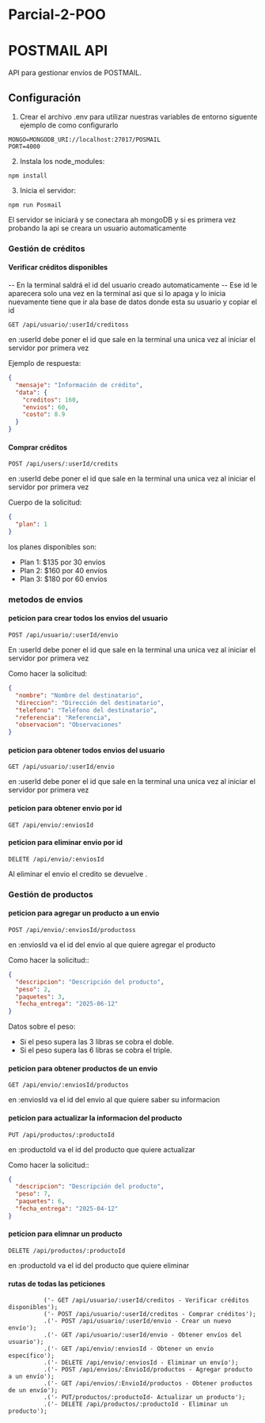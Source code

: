 # Parcial-2-POO
# POSTMAIL API

API para gestionar envíos de POSTMAIL.

## Configuración

1. Crear el archivo .env para utilizar nuestras variables de entorno siguente ejemplo de como configurarlo
```
MONGO=MONGODB_URI://localhost:27017/POSMAIL
PORT=4000
```

2. Instala los node_modules:
```
npm install
```

3. Inicia el servidor:
```
npm run Posmail
```

El servidor se iniciará y se conectara ah mongoDB y si es primera vez probando la api se creara un usuario automaticamente 

### Gestión de créditos

#### Verificar créditos disponibles

-- En la terminal saldrá el id del usuario creado automaticamente
-- Ese id le aparecera solo una vez en la terminal asi que si lo apaga y lo inicia nuevamente tiene que ir ala base de datos donde esta su usuario y copiar el id
```
GET /api/usuario/:userId/creditoss
```
en :userId debe poner el id que sale en la terminal una unica vez al iniciar el servidor por primera vez

Ejemplo de respuesta:
```json
{
  "mensaje": "Información de crédito",
  "data": {
    "creditos": 160,
    "envios": 60,
    "costo": 8.9
  }
}
```

#### Comprar créditos
```
POST /api/users/:userId/credits
```
en :userId debe poner el id que sale en la terminal una unica vez al iniciar el servidor por primera vez

Cuerpo de la solicitud:
```json
{
  "plan": 1
}
```

los planes disponibles son:
- Plan 1: $135 por 30 envíos
- Plan 2: $160 por 40 envíos
- Plan 3: $180 por 60 envíos

### metodos de envios

#### peticion para crear todos los envios del usuario
```
POST /api/usuario/:userId/envio
```
En :userId debe poner el id que sale en la terminal una unica vez al iniciar el servidor por primera vez

Como hacer la solicitud:
```json
{
  "nombre": "Nombre del destinatario",
  "direccion": "Dirección del destinatario",
  "telefono": "Teléfono del destinatario",
  "referencia": "Referencia",
  "observacion": "Observaciones"
}
```

#### peticion para obtener todos envios del usuario
```
GET /api/usuario/:userId/envio
```
en :userId debe poner el id que sale en la terminal una unica vez al iniciar el servidor por primera vez

#### peticion para obtener envio por id 
```
GET /api/envio/:enviosId
```

#### peticion para eliminar envio por id 
```
DELETE /api/envio/:enviosId
```

Al eliminar el envio el credito se devuelve .

### Gestión de productos

#### peticion para agregar un producto a un envio
```
POST /api/envio/:enviosId/productoss
```
en :enviosId va el id del envio al que quiere agregar el producto 

Como hacer la solicitud::
```json
{
  "descripcion": "Descripción del producto",
  "peso": 2,
  "paquetes": 3,
  "fecha_entrega": "2025-06-12"
}
```

Datos sobre el peso:
- Si el peso supera las 3 libras se cobra el doble.
- Si el peso supera las 6 libras se cobra el triple.

#### peticion para obtener productos de un envio
```
GET /api/envio/:enviosId/productos
```
en :enviosId va el id del envio al que quiere saber su informacion
#### peticion para actualizar la informacion del producto
```
PUT /api/productos/:productoId
```
en :productoId va el id del producto que quiere actualizar


Como hacer la solicitud::
```json
{
  "descripcion": "Descripción del producto",
  "peso": 7,
  "paquetes": 6,
  "fecha_entrega": "2025-04-12"
}
```

#### peticion para elimnar un producto
```
DELETE /api/productos/:productoId
```
en :productoId va el id del producto que quiere eliminar


#### rutas de todas las peticiones
              ('- GET /api/usuario/:userId/creditos - Verificar créditos disponibles');
              ('- POST /api/usuario/:userId/creditos - Comprar créditos');
              .('- POST /api/usuario/:userId/envio - Crear un nuevo envío');
              .('- GET /api/usuario/:userId/envio - Obtener envíos del usuario');
              .('- GET /api/envio/:enviosId - Obtener un envío específico');
              .('- DELETE /api/envio/:enviosId - Eliminar un envío');
              .('- POST /api/envios/:EnvioId/productos - Agregar producto a un envío');
              .('- GET /api/envios/:EnvioId/productos - Obtener productos de un envío');
              .('- PUT/productos/:productoId- Actualizar un producto');
              .('- DELETE /api/productos/:productoId - Eliminar un producto');
